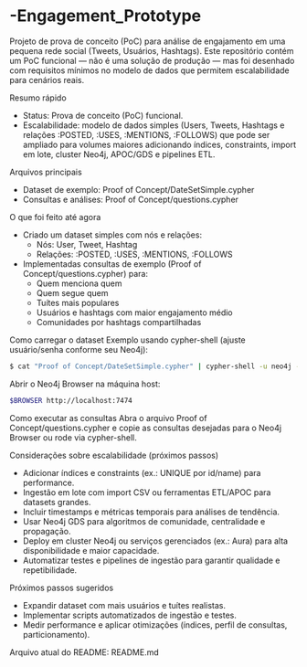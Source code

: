 # -Engagement_Prototype

Projeto de prova de conceito (PoC) para análise de engajamento em uma pequena rede social (Tweets, Usuários, Hashtags). Este repositório contém um PoC funcional — não é uma solução de produção — mas foi desenhado com requisitos mínimos no modelo de dados que permitem escalabilidade para cenários reais.

Resumo rápido
- Status: Prova de conceito (PoC) funcional.
- Escalabilidade: modelo de dados simples (Users, Tweets, Hashtags e relações :POSTED, :USES, :MENTIONS, :FOLLOWS) que pode ser ampliado para volumes maiores adicionando índices, constraints, import em lote, cluster Neo4j, APOC/GDS e pipelines ETL.

Arquivos principais
- Dataset de exemplo: Proof of Concept/DateSetSimple.cypher  
- Consultas e análises: Proof of Concept/questions.cypher

O que foi feito até agora
- Criado um dataset simples com nós e relações:
  - Nós: User, Tweet, Hashtag
  - Relações: :POSTED, :USES, :MENTIONS, :FOLLOWS
- Implementadas consultas de exemplo (Proof of Concept/questions.cypher) para:
  - Quem menciona quem
  - Quem segue quem
  - Tuítes mais populares
  - Usuários e hashtags com maior engajamento médio
  - Comunidades por hashtags compartilhadas

Como carregar o dataset
Exemplo usando cypher-shell (ajuste usuário/senha conforme seu Neo4j):
```bash
$ cat "Proof of Concept/DateSetSimple.cypher" | cypher-shell -u neo4j -p your_password
```

Abrir o Neo4j Browser na máquina host:
```bash
$BROWSER http://localhost:7474
```

Como executar as consultas
Abra o arquivo Proof of Concept/questions.cypher e copie as consultas desejadas para o Neo4j Browser ou rode via cypher-shell.

Considerações sobre escalabilidade (próximos passos)
- Adicionar índices e constraints (ex.: UNIQUE por id/name) para performance.
- Ingestão em lote com import CSV ou ferramentas ETL/APOC para datasets grandes.
- Incluir timestamps e métricas temporais para análises de tendência.
- Usar Neo4j GDS para algoritmos de comunidade, centralidade e propagação.
- Deploy em cluster Neo4j ou serviços gerenciados (ex.: Aura) para alta disponibilidade e maior capacidade.
- Automatizar testes e pipelines de ingestão para garantir qualidade e repetibilidade.

Próximos passos sugeridos
- Expandir dataset com mais usuários e tuítes realistas.
- Implementar scripts automatizados de ingestão e testes.
- Medir performance e aplicar otimizações (índices, perfil de consultas, particionamento).

Arquivo atual do README: README.md